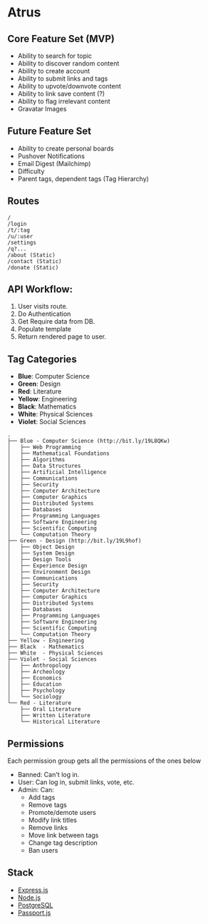 # Atrus

## Core Feature Set (MVP)

- Ability to search for topic
- Ability to discover random content
- Ability to create account
- Ability to submit links and tags
- Ability to upvote/downvote content
- Ability to link save content (?)
- Ability to flag irrelevant content
- Gravatar Images

## Future Feature Set

- Ability to create personal boards
- Pushover Notifications
- Email Digest (Mailchimp)
- Difficulty
- Parent tags, dependent tags (Tag Hierarchy)

## Routes
```
/
/login
/t/:tag
/u/:user
/settings
/q?...
/about (Static)
/contact (Static)
/donate (Static)
```

## API Workflow:
1. User visits route.
2. Do Authentication
3. Get Require data from DB.
4. Populate template
5. Return rendered page to user. 

## Tag Categories

- __Blue__: Computer Science
- __Green__: Design
- __Red__: Literature
- __Yellow__: Engineering
- __Black__: Mathematics
- __White__: Physical Sciences
- __Violet__: Social Sciences

```
.
├── Blue - Computer Science (http://bit.ly/19L8QKw)
│   ├── Web Programming
│   ├── Mathematical Foundations
│   ├── Algorithms
│   ├── Data Structures
│   ├── Artificial Intelligence
│   ├── Communications
│   ├── Security
│   ├── Computer Architecture
│   ├── Computer Graphics
│   ├── Distributed Systems
│   ├── Databases
│   ├── Programming Languages
│   ├── Software Engineering
│   ├── Scientific Computing
│   └── Computation Theory
├── Green - Design (http://bit.ly/19L9hof)
│   ├── Object Design
│   ├── System Design
│   ├── Design Tools
│   ├── Experience Design
│   ├── Environment Design
│   ├── Communications
│   ├── Security
│   ├── Computer Architecture
│   ├── Computer Graphics
│   ├── Distributed Systems
│   ├── Databases
│   ├── Programming Languages
│   ├── Software Engineering
│   ├── Scientific Computing
│   └── Computation Theory
├── Yellow - Engineering
├── Black  - Mathematics
├── White  - Physical Sciences
├── Violet - Social Sciences
│   ├── Anthropology
│   ├── Archeology
│   ├── Economics
│   ├── Education
│   ├── Psychology 
│   └── Sociology
└── Red - Literature
    ├── Oral Literature
    ├── Written Literature
    └── Historical Literature
```

## Permissions

Each permission group gets all the permissions of the ones below

- Banned: Can't log in.
- User: Can log in, submit links, vote, etc.
- Admin: Can:
    - Add tags
    - Remove tags
    - Promote/demote users
    - Modify link titles
    - Remove links
    - Move link between tags
    - Change tag description
    - Ban users


## Stack

- [Express.js](http://expressjs.com/)
- [Node.js](nodejs.org)
- [PostgreSQL](http://www.postgresql.org/)
- [Passport.js](http://passportjs.org/)

